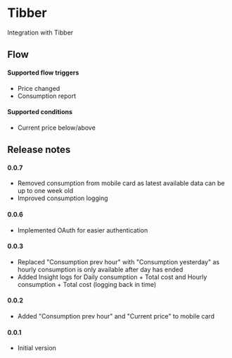 # Tibber

Integration with Tibber

## Flow

#### Supported flow triggers
- Price changed
- Consumption report

#### Supported conditions
- Current price below/above  

## Release notes

#### 0.0.7
- Removed consumption from mobile card as latest available data can be up to one week old
- Improved consumption logging

#### 0.0.6
- Implemented OAuth for easier authentication 

#### 0.0.3
- Replaced "Consumption prev hour" with "Consumption yesterday" as hourly consumption is only available after day has ended
- Added Insight logs for Daily consumption + Total cost and Hourly consumption + Total cost (logging back in time)

#### 0.0.2
- Added "Consumption prev hour" and "Current price" to mobile card   

#### 0.0.1
- Initial version 